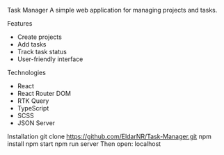 Task Manager
A simple web application for managing projects and tasks.

Features
 - Create projects
 - Add tasks
 - Track task status
 - User-friendly interface

Technologies
 - React
 - React Router DOM
 - RTK Query
 - TypeScript
 - SCSS
 - JSON Server

Installation
git clone https://github.com/EldarNR/Task-Manager.git
npm install
npm start
npm run server
Then open: localhost
